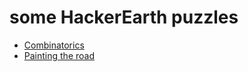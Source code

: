 # some HackerEarth puzzles

 * [Combinatorics](./Combinatorics/README.md)
 * [Painting the road](./PaintingTheRoad/README.md)